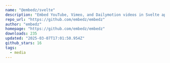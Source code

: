 ```yaml
---
name: "@embedz/svelte"
description: "Embed YouTube, Vimeo, and Dailymotion videos in Svelte apps."
repo_url: "https://github.com/embedz/embedz"
author: "embedz"
homepage: "https://github.com/embedz/embedz"
downloads: 235
updated: "2025-03-07T17:01:50.954Z"
github_stars: 16
tags: 
  - media
---
```


